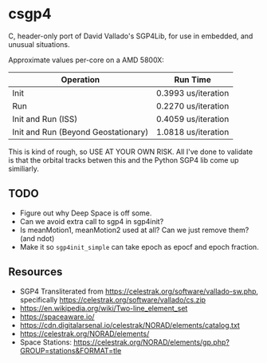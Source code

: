 # csgp4

C, header-only port of David Vallado's SGP4Lib, for use in embedded, and unusual situations.

Approximate values per-core on a AMD 5800X:

| Operation | Run Time |
| --- | --- |
| Init | 0.3993 us/iteration |
| Run |  0.2270 us/iteration |
| Init and Run (ISS) | 0.4059 us/iteration |
| Init and Run (Beyond Geostationary) | 1.0818 us/iteration |

This is kind of rough, so USE AT YOUR OWN RISK. All I've done to validate is that the orbital tracks betwen this and the Python SGP4 lib come up similiarly.

## TODO
 * Figure out why Deep Space is off some.
 * Can we avoid extra call to sgp4 in sgp4init?
 * Is meanMotion1, meanMotion2 used at all?  Can we just remove them?  (and ndot)
 * Make it so `sgp4init_simple` can take epoch as epocf and epoch fraction.


## Resources

 * SGP4 Transliterated from https://celestrak.org/software/vallado-sw.php, specifically https://celestrak.org/software/vallado/cs.zip
 * https://en.wikipedia.org/wiki/Two-line_element_set
 * https://spaceaware.io/
 * https://cdn.digitalarsenal.io/celestrak/NORAD/elements/catalog.txt
 * https://celestrak.org/NORAD/elements/
 * Space Stations: https://celestrak.org/NORAD/elements/gp.php?GROUP=stations&FORMAT=tle


